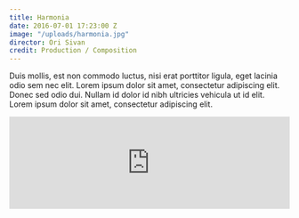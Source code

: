 ```yaml
---
title: Harmonia
date: 2016-07-01 17:23:00 Z
image: "/uploads/harmonia.jpg"
director: Ori Sivan
credit: Production / Composition
---
```


Duis mollis, est non commodo luctus, nisi erat porttitor ligula, eget lacinia odio sem nec elit. Lorem ipsum dolor sit amet, consectetur adipiscing elit. Donec sed odio dui. Nullam id dolor id nibh ultricies vehicula ut id elit. Lorem ipsum dolor sit amet, consectetur adipiscing elit.

<iframe width="100%" height="166" scrolling="no" frameborder="no" src="https://w.soundcloud.com/player/?url=https%3A//api.soundcloud.com/tracks/17556554&amp;color=000000&amp;auto_play=false&amp;hide_related=false&amp;show_comments=true&amp;show_user=true&amp;show_reposts=false"></iframe>